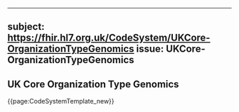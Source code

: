 
---
subject: https://fhir.hl7.org.uk/CodeSystem/UKCore-OrganizationTypeGenomics
issue: UKCore-OrganizationTypeGenomics
---
## UK Core Organization Type Genomics

{{page:CodeSystemTemplate_new}}
    

